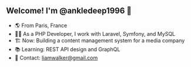 ## Welcome! I'm @ankledeep1996 👋

- 🌎 From Paris, France
- 👷‍♂️ As a PHP Developer, I work with Laravel, Symfony, and MySQL
- 🏗️ Now: Building a content management system for a media company
- 📚 Learning: REST API design and GraphQL
- 📧 Contact: liamwalker@gmail.com
